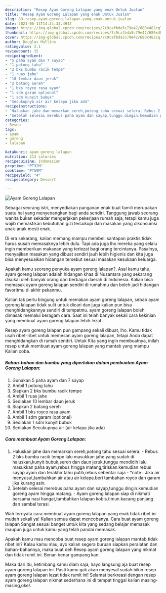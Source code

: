 ```yaml
---
description: "Resep Ayam Goreng Lalapan yang enak Untuk Jualan"
title: "Resep Ayam Goreng Lalapan yang enak Untuk Jualan"
slug: 89-resep-ayam-goreng-lalapan-yang-enak-untuk-jualan
date: 2021-05-14T14:34:33.494Z
image: https://img-global.cpcdn.com/recipes/7c9cafbda5c79e42/680x482cq70/ayam-goreng-lalapan-foto-resep-utama.jpg
thumbnail: https://img-global.cpcdn.com/recipes/7c9cafbda5c79e42/680x482cq70/ayam-goreng-lalapan-foto-resep-utama.jpg
cover: https://img-global.cpcdn.com/recipes/7c9cafbda5c79e42/680x482cq70/ayam-goreng-lalapan-foto-resep-utama.jpg
author: Douglas Mullins
ratingvalue: 3.1
reviewcount: 15
recipeingredient:
- "5 paha ayam dan 7 sayap"
- "1 potong tahu"
- "2 bks bumbu racik tempe"
- "1 ruas jahe"
- "10 lembar daun jeruk"
- "2 batang sereh"
- "1 bks royco rasa ayam"
- "1 sdm garam optional"
- "1 sdm kunyit bubuk"
- "Secukupnya air air kelapa jika ada"
recipeinstructions:
- "Haluskan jahe dan memarkan sereh,potong tahu sesuai selera. Rebus 2 bks bumbu racik tempe lalu masukkan jahe yang sudah di haluskan,kunyit bubuk,sereh dan daun jeruk,tunggu mendidih lalu masukkan paha ayam,rebus hingga matang,tiriskan.kemudian rebus sayap ayam dan terakhir tahu putih,rebus sebentar saja  *note : Jika air menyusut,tambahkan air atau air kelapa.beri tambahan royco dan garam jika kurang asin."
- "Setelah selesai merebus paha ayam dan sayap,tunggu dingin.kemudian goreng ayam hingga matang. Ayam goreng lalapan siap di nikmati bersama nasi hangat,tambahkan lalapan kobis.timun.kacang panjang dan sambal terasi."
categories:
- Resep
tags:
- ayam
- goreng
- lalapan

katakunci: ayam goreng lalapan 
nutrition: 213 calories
recipecuisine: Indonesian
preptime: "PT32M"
cooktime: "PT59M"
recipeyield: "4"
recipecategory: Dessert

---
```



![Ayam Goreng Lalapan](https://img-global.cpcdn.com/recipes/7c9cafbda5c79e42/680x482cq70/ayam-goreng-lalapan-foto-resep-utama.jpg)

Sebagai seorang istri, menyediakan panganan enak buat famili merupakan suatu hal yang menyenangkan bagi anda sendiri. Tanggung jawab seorang  wanita bukan sekadar mengerjakan pekerjaan rumah saja, tetapi kamu juga wajib memastikan kebutuhan gizi tercukupi dan masakan yang dikonsumsi anak-anak mesti enak.

Di era  sekarang, kalian memang mampu membeli santapan praktis tidak harus susah memasaknya lebih dulu. Tapi ada juga lho mereka yang selalu ingin memberikan makanan yang terlezat bagi orang tercintanya. Pasalnya, menyajikan masakan yang dibuat sendiri jauh lebih higienis dan kita juga bisa menyesuaikan hidangan tersebut sesuai masakan kesukaan keluarga. 



Apakah kamu seorang penyuka ayam goreng lalapan?. Asal kamu tahu, ayam goreng lalapan adalah hidangan khas di Nusantara yang sekarang disukai oleh banyak orang dari berbagai daerah di Indonesia. Kalian bisa memasak ayam goreng lalapan sendiri di rumahmu dan boleh jadi hidangan favoritmu di akhir pekanmu.

Kalian tak perlu bingung untuk memakan ayam goreng lalapan, sebab ayam goreng lalapan tidak sulit untuk dicari dan juga kalian pun bisa menghidangkannya sendiri di tempatmu. ayam goreng lalapan boleh dimasak memalui beragam cara. Saat ini telah banyak sekali cara kekinian yang membuat ayam goreng lalapan lebih lezat.

Resep ayam goreng lalapan pun gampang sekali dibuat, lho. Kamu tidak usah ribet-ribet untuk memesan ayam goreng lalapan, tetapi Anda dapat menghidangkan di rumah sendiri. Untuk Kita yang ingin membuatnya, inilah resep untuk membuat ayam goreng lalapan yang mantab yang mampu Kalian coba.

<!--inarticleads1-->

##### Bahan-bahan dan bumbu yang diperlukan dalam pembuatan Ayam Goreng Lalapan:

1. Gunakan 5 paha ayam dan 7 sayap
1. Ambil 1 potong tahu
1. Siapkan 2 bks bumbu racik tempe
1. Ambil 1 ruas jahe
1. Sediakan 10 lembar daun jeruk
1. Siapkan 2 batang sereh
1. Ambil 1 bks royco rasa ayam
1. Ambil 1 sdm garam (optional)
1. Sediakan 1 sdm kunyit bubuk
1. Sediakan Secukupnya air (air kelapa jika ada)




<!--inarticleads2-->

##### Cara membuat Ayam Goreng Lalapan:

1. Haluskan jahe dan memarkan sereh,potong tahu sesuai selera. - Rebus 2 bks bumbu racik tempe lalu masukkan jahe yang sudah di haluskan,kunyit bubuk,sereh dan daun jeruk,tunggu mendidih lalu masukkan paha ayam,rebus hingga matang,tiriskan.kemudian rebus sayap ayam dan terakhir tahu putih,rebus sebentar saja  - *note : Jika air menyusut,tambahkan air atau air kelapa.beri tambahan royco dan garam jika kurang asin.
1. Setelah selesai merebus paha ayam dan sayap,tunggu dingin.kemudian goreng ayam hingga matang. - Ayam goreng lalapan siap di nikmati bersama nasi hangat,tambahkan lalapan kobis.timun.kacang panjang dan sambal terasi.




Wah ternyata cara membuat ayam goreng lalapan yang enak tidak ribet ini mudah sekali ya! Kalian semua dapat mencobanya. Cara buat ayam goreng lalapan Sangat sesuai banget untuk kita yang sedang belajar memasak maupun juga untuk kamu yang telah pandai memasak.

Apakah kamu mau mencoba buat resep ayam goreng lalapan mantab tidak ribet ini? Kalau kamu mau, ayo kalian segera buruan siapkan peralatan dan bahan-bahannya, maka buat deh Resep ayam goreng lalapan yang nikmat dan tidak rumit ini. Benar-benar gampang kan. 

Maka dari itu, ketimbang kamu diam saja, hayo langsung aja buat resep ayam goreng lalapan ini. Pasti kamu gak akan menyesal sudah bikin resep ayam goreng lalapan lezat tidak rumit ini! Selamat berkreasi dengan resep ayam goreng lalapan nikmat sederhana ini di tempat tinggal kalian masing-masing,oke!.

